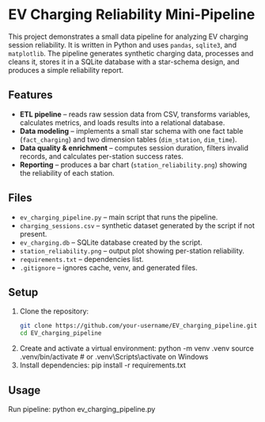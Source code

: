 # EV Charging Reliability Mini-Pipeline

This project demonstrates a small data pipeline for analyzing EV charging session reliability. It is written in Python and uses `pandas`, `sqlite3`, and `matplotlib`. The pipeline generates synthetic charging data, processes and cleans it, stores it in a SQLite database with a star-schema design, and produces a simple reliability report.

## Features
- **ETL pipeline** – reads raw session data from CSV, transforms variables, calculates metrics, and loads results into a relational database.  
- **Data modeling** – implements a small star schema with one fact table (`fact_charging`) and two dimension tables (`dim_station`, `dim_time`).  
- **Data quality & enrichment** – computes session duration, filters invalid records, and calculates per-station success rates.  
- **Reporting** – produces a bar chart (`station_reliability.png`) showing the reliability of each station.  

## Files
- `ev_charging_pipeline.py` – main script that runs the pipeline.  
- `charging_sessions.csv` – synthetic dataset generated by the script if not present.  
- `ev_charging.db` – SQLite database created by the script.  
- `station_reliability.png` – output plot showing per-station reliability.  
- `requirements.txt` – dependencies list.  
- `.gitignore` – ignores cache, venv, and generated files.  

## Setup

1. Clone the repository:
   ```bash
   git clone https://github.com/your-username/EV_charging_pipeline.git
   cd EV_charging_pipeline
2. Create and activate a virtual environment:
   python -m venv .venv
   source .venv/bin/activate   # or .venv\Scripts\activate on Windows
3. Install dependencies:
   pip install -r requirements.txt

## Usage

Run pipeline: 
python ev_charging_pipeline.py
